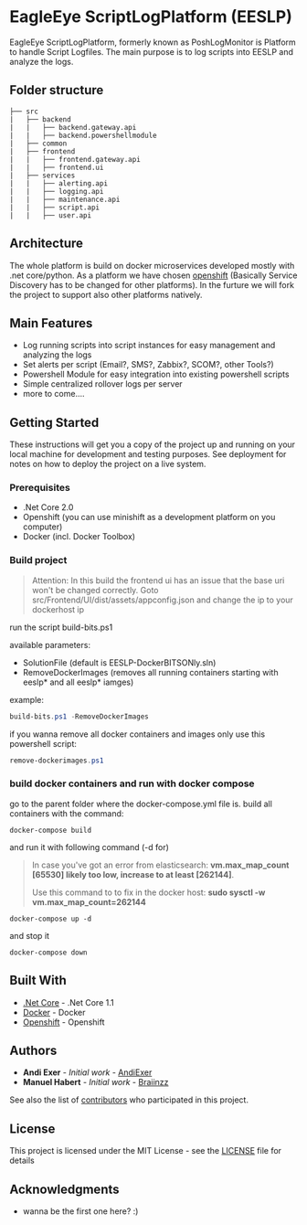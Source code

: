 # EagleEye ScriptLogPlatform (EESLP)

EagleEye ScriptLogPlatform, formerly known as PoshLogMonitor is Platform to handle Script Logfiles. The main purpose is to log scripts into EESLP and analyze the logs.

## Folder structure
```
├── src
|   ├── backend
|   |   ├── backend.gateway.api
|   |   ├── backend.powershellmodule
|   ├── common
|   ├── frontend
|   |   ├── frontend.gateway.api
|   |   ├── frontend.ui
|   ├── services
|   |   ├── alerting.api
|   |   ├── logging.api
|   |   ├── maintenance.api
|   |   ├── script.api
|   |   ├── user.api
```

## Architecture

The whole platform is build on docker microservices developed mostly with .net core/python. As a platform we have chosen [openshift](https://www.openshift.org/) (Basically Service Discovery has to be changed for other platforms). In the furture we will fork the project to support also other platforms natively.

## Main Features
- Log running scripts into script instances for easy management and analyzing the logs
- Set alerts per script (Email?, SMS?, Zabbix?, SCOM?, other Tools?)
- Powershell Module for easy integration into existing powershell scripts
- Simple centralized rollover logs per server
- more to come....

## Getting Started

These instructions will get you a copy of the project up and running on your local machine for development and testing purposes. See deployment for notes on how to deploy the project on a live system.

### Prerequisites

- .Net Core 2.0
- Openshift (you can use minishift as a development platform on you computer)
- Docker (incl. Docker Toolbox)

### Build project

> Attention: In this build the frontend ui has an issue that the base uri won't be changed correctly.
> Goto src/Frontend/UI/dist/assets/appconfig.json and change the ip to your dockerhost ip


run the script build-bits.ps1

available parameters:
- SolutionFile (default is EESLP-DockerBITSONly.sln)
- RemoveDockerImages (removes all running containers starting with eeslp* and all eeslp* iamges)

example:
```powershell
build-bits.ps1 -RemoveDockerImages
```

if you wanna remove all docker containers and images only use this powershell script:
```powershell
remove-dockerimages.ps1
```

### build docker containers and run with docker compose

go to the parent folder where the docker-compose.yml file is. build all containers with the command:

```
docker-compose build
```

and run it with following command (-d for)

> In case you've got an error from elasticsearch: **vm.max_map_count [65530] likely too low, increase to at least [262144]**.<p>Use this command to to fix in the docker host: **sudo sysctl -w vm.max_map_count=262144**

```
docker-compose up -d 
```

and stop it

```
docker-compose down
```


## Built With

* [.Net Core](https://www.microsoft.com/net/download/core) - .Net Core 1.1
* [Docker](https://www.docker.com/) - Docker
* [Openshift](https://openshift.org/) - Openshift

## Authors

* **Andi Exer** - *Initial work* - [AndiExer](https://github.com/AndiExer)
* **Manuel Habert** - *Initial work* - [Braiinzz](https://github.com/braiinzz)

See also the list of [contributors](https://github.com/andiexer/eagleeye-scriptlogplatform/contributors) who participated in this project.

## License

This project is licensed under the MIT License - see the [LICENSE](LICENSE) file for details

## Acknowledgments

- wanna be the first one here? :)
